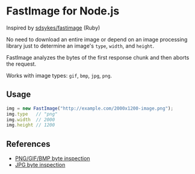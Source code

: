 # FastImage for Node.js

Inspired by [sdsykes/fastimage](https://github.com/sdsykes/fastimage) (Ruby)

No need to download an entire image or depend on an image processing library
just to determine an image's `type`, `width`, and `height`.

FastImage analyzes the bytes of the first response chunk and then aborts the
request.

Works with image types: `gif`, `bmp`, `jpg`, `png`.

## Usage

~~~ javascript
img = new FastImage("http://example.com/2000x1200-image.png");
img.type   // "png"
img.width  // 2000
img.height // 1200
~~~

## References

* [PNG/GIF/BMP byte inspection](http://dzone.com/snippets/determine-image-size)
* [JPG byte inspection](http://pennysmalls.com/find-jpeg-dimensions-fast-in-pure-ruby-no-ima)
